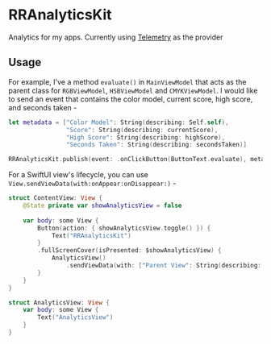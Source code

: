 # RRAnalyticsKit

Analytics for my apps. Currently using [Telemetry](https://apptelemetry.io) as the provider

## Usage 

For example, I've a method `evaluate()` in `MainViewModel` that acts as the parent class for `RGBViewModel`, `HSBViewModel` and `CMYKViewModel`. I would like to send an event that contains the color model, current score, high score, and seconds taken - 

```swift 
let metadata = ["Color Model": String(describing: Self.self),
                "Score": String(describing: currentScore),
                "High Score": String(describing: highScore),
                "Seconds Taken": String(describing: secondsTaken)]

RRAnalyticsKit.publish(event: .onClickButton(ButtonText.evaluate), metadata: metadata)
```

For a SwiftUI view's lifecycle, you can use `View.sendViewData(with:onAppear:onDisappear:)` - 

```swift
struct ContentView: View {
    @State private var showAnalyticsView = false
    
    var body: some View {
        Button(action: { showAnalyticsView.toggle() }) {
            Text("RRAnalyticsKit")
        }
        .fullScreenCover(isPresented: $showAnalyticsView) { 
            AnalyticsView()
                .sendViewData(with: ["Parent View": String(describing: Self.self)], onAppear: true, onDisappear: true)
        }
    }
}

struct AnalyticsView: View {
    var body: some View {
        Text("AnalyticsView")
    }
}
```

